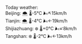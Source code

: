 Today weather:  
Beijing: 🌨  🌡️-5°C 🌬️↖15km/h  
Tianjin: 🌨  🌡️-4°C 🌬️←19km/h  
Shijiazhuang: ❄️   🌡️+0°C 🌬️↙8km/h  
Tangshan: ❄️   🌡️-2°C 🌬️←13km/h  
